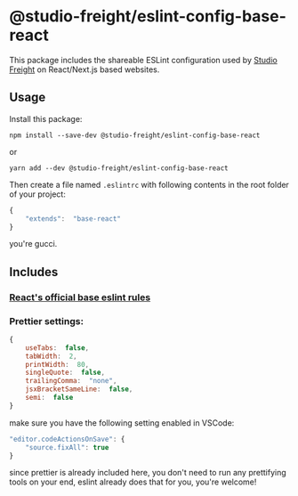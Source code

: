 # @studio-freight/eslint-config-base-react

This package includes the shareable ESLint configuration used by [Studio Freight](https://github.com/studio-freight) on React/Next.js based websites.

## Usage

Install this package:

`npm install --save-dev @studio-freight/eslint-config-base-react`

or

`yarn add --dev @studio-freight/eslint-config-base-react`

Then create a file named `.eslintrc` with following contents in the root folder of your project:

```js
{
	"extends":  "base-react"
}
```

you're gucci.

## Includes

### [React's official base eslint rules](https://github.com/facebook/create-react-app/tree/master/packages/eslint-config-react-app#usage-outside-of-create-react-app)

### Prettier settings:

```js
{
	useTabs:  false,
	tabWidth:  2,
	printWidth:  80,
	singleQuote:  false,
	trailingComma:  "none",
	jsxBracketSameLine:  false,
	semi:  false
}
```

make sure you have the following setting enabled in VSCode:

```js
"editor.codeActionsOnSave": {
	"source.fixAll": true
}
```

since prettier is already included here, you don't need to run any prettifying tools on your end, eslint already does that for you, you're welcome!
